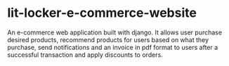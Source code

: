 # lit-locker-e-commerce-website
An e-commerce web application built with django. It allows user purchase desired products, recommend products for users based on what they purchase, send notifications and an invoice in pdf format to users after a successful transaction and apply discounts to orders. 
